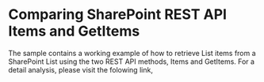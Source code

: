 # Comparing SharePoint REST API Items and GetItems

The sample contains a working example of how to retrieve List items from a SharePoint List using the two REST API methods, Items and GetItems. For a detail analysis, please visit the folowing link,
